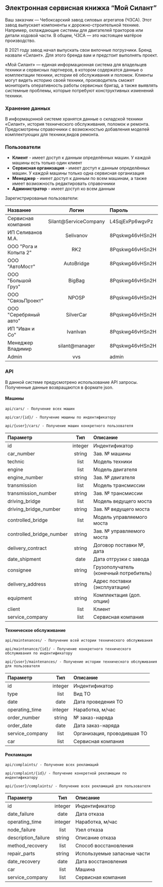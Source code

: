 ## Электронная сервисная книжка “Мой Силант”

Ваш заказчик — Чебоксарский завод силовых агрегатов (ЧЗСА). Этот завод выпускает компоненты к дорожно-строительной технике. Например, охлаждающие системы для двигателей тракторов или детали ходовой части. В общем, ЧЗСА — это настоящее матёрое производство.

В 2021 году завод начал выпускать свои вилочные погрузчики. Бренд назвали «Силант». Для этого бренда вам и предстоит выполнять проект.

«Мой Силант» — единая информационная система для владельцев техники и сервисных партнеров, в котором содержатся данные о комплектации техники, истории её обслуживания и поломок. Клиенты могут видеть историю своей техники, производитель сможет мониторить оперативность работы сервисных бригад, а также выявлять системные проблемы, которые потребуют конструктивных изменений техники.

### Хранение данных
В информацонной системе хранятся данные о складской техники «Силант», история технического обслуживания, поломок и ремонта. Предусмотрены справочники с возможностью добавления моделей комплектующих для техники,видов ремонта.

### Пользователи
- **Клиент** - имеет доступ к данным определённых машин. У каждой машины есть только один клиент
- **Сервисная организация** - имеет доступ к данным определённых машин. У каждой машины только одна сервисная организация
- **Менеджер** - имеет доступ к данным по всем машинам, а также имеет возможность редактировать справочники
- **Администратор** - имеет доступ ко всем данным

Зарегистрированые пользователи:

| Название | Логин | Пароль |
|:-|:-:|:-|
| Сервисная компания | Silant@ServiceCompany | L4SqjExPp6wgvPz |
| ИП Селиванов М.А. | Selivanov | 8Pqskwg46vHSn2H |
| ООО "Рога и Копыта 2" | RK2 | 8Pqskwg46vHSn2H |
| ООО "АвтоМост" | AutoBridge | 8Pqskwg46vHSn2H |
| ООО "Большой Груз" | BigBag | 8Pqskwg46vHSn2H |
| ООО "СвязьПроект" | NPOSP | 8Pqskwg46vHSn2H |
| ООО "Серебряный авто" | SilverCar | 8Pqskwg46vHSn2H |
| ИП "Иван и Co" | IvanIvan | 8Pqskwg46vHSn2H |
| Менеджер Владимир | silant@manager | 8Pqskwg46vHSn2H |
| Admin | vvs| admin |

### API
В данной системе предусмотрено использование API запросы. Полученные данные возвращаются в формате json.
#### Машины
```
api/cars/ - Получение всех машин
```  
```
api/car/{id}/ - Получение машины по индентификатору
```
```
api/{user}/cars/ - Получение машин конкретного пользователя
```
| Параметр | Тип | Описание |
|:-|:-:|:-|
| id | integer | Индентификатор |
| car_number | string | Зав. № машины |
| technic | list | Модель техники |
| engine | list | Модель двигателя |
| engine_number | string | Зав. № двигателя |
| transmission | list | Модель трансмиссии |
| transmission_number | string | Зав. № трансмиссии |
| driving_bridge | list | Модель ведущего моста |
| driving_bridge_number | string | Зав. № ведущего моста |
| controlled_bridge | list | Модель управляемого моста |
| controlled_bridge_number | string | Зав. № управляемого моста |
| delivery_contract | string | Договор поставки №, дата |
| date_shipment | date | Дата отгрузки с завода |
| consignee | string | Грузополучатель (конечный потребитель) |
| delivery_address | string | Адрес поставки (эксплуатации) |
| equipment | string | Комплектация (доп. опции) |
| client | list | Клиент |
| service_company | list | Сервисная компания |
#### Техническое обслуживание
```
api/maintenances/ - Получение всей истории технического обслуживания
```
```
api/maintenance/{id}/ - Получение конкретного технического обслуживания по индентификатору
```
```
api/{user}/maintenances/ - Получение истории технического обслуживания для пользователя
```
| Параметр | Тип | Описание |
|:-|:-:|:-|
| id | integer | Индентификатор |
| type | list | Вид ТО |
| date | date | Дата проведения ТО |
| operating_time | integer | Наработка, м/час |
| order_number | string | № заказ-наряда |
| order_date | date | Дата заказ-наряда |
| service_company | list | Организация, проводившая ТО |
| car | list | Сервисная компания |
#### Рекламации
```
api/complaints/ - Получение всех рекламаций
```
```
api/complaint/{id}/ - Получение конкретной рекламации по индентификатору
```
```
api/{user}/complaints/ - Получение всех рекламаций для пользователя
```
| Параметр | Тип | Описание |
|:-|:-:|:-|
| id | integer | Индентификатор |
| date_failure | date | Дата отказа |
| operating_time | integer | Наработка, м/час |
| node_failure | list | Узел отказа |
| description_failure | string | Описание отказа |
| method_recovery | list | Способ восстановления |
| repair_parts | string | Используемые запасные части |
| date_recovery | date | Дата восстановления |
| car | list | Машина |
| service_company | list | Сервисная компания |
